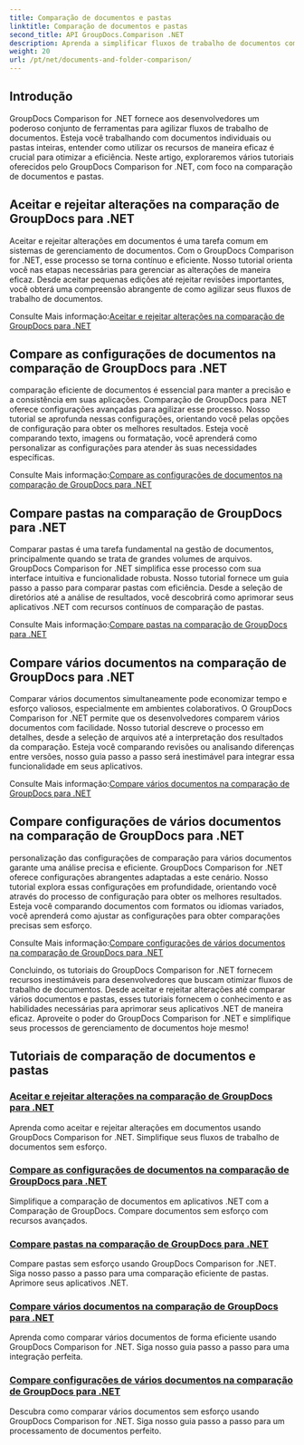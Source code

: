 ```yaml
---
title: Comparação de documentos e pastas
linktitle: Comparação de documentos e pastas
second_title: API GroupDocs.Comparison .NET
description: Aprenda a simplificar fluxos de trabalho de documentos com tutoriais de comparação de GroupDocs para .NET. Aceite, rejeite alterações e compare documentos e pastas sem esforço.
weight: 20
url: /pt/net/documents-and-folder-comparison/
---
```

## Introdução

GroupDocs Comparison for .NET fornece aos desenvolvedores um poderoso conjunto de ferramentas para agilizar fluxos de trabalho de documentos. Esteja você trabalhando com documentos individuais ou pastas inteiras, entender como utilizar os recursos de maneira eficaz é crucial para otimizar a eficiência. Neste artigo, exploraremos vários tutoriais oferecidos pelo GroupDocs Comparison for .NET, com foco na comparação de documentos e pastas.

## Aceitar e rejeitar alterações na comparação de GroupDocs para .NET

Aceitar e rejeitar alterações em documentos é uma tarefa comum em sistemas de gerenciamento de documentos. Com o GroupDocs Comparison for .NET, esse processo se torna contínuo e eficiente. Nosso tutorial orienta você nas etapas necessárias para gerenciar as alterações de maneira eficaz. Desde aceitar pequenas edições até rejeitar revisões importantes, você obterá uma compreensão abrangente de como agilizar seus fluxos de trabalho de documentos.

 Consulte Mais informação:[Aceitar e rejeitar alterações na comparação de GroupDocs para .NET](./accept-reject-changes-dotnet/)

## Compare as configurações de documentos na comparação de GroupDocs para .NET

comparação eficiente de documentos é essencial para manter a precisão e a consistência em suas aplicações. Comparação de GroupDocs para .NET oferece configurações avançadas para agilizar esse processo. Nosso tutorial se aprofunda nessas configurações, orientando você pelas opções de configuração para obter os melhores resultados. Esteja você comparando texto, imagens ou formatação, você aprenderá como personalizar as configurações para atender às suas necessidades específicas.

 Consulte Mais informação:[Compare as configurações de documentos na comparação de GroupDocs para .NET](./compare-documents-settings-dotnet/)

## Compare pastas na comparação de GroupDocs para .NET

Comparar pastas é uma tarefa fundamental na gestão de documentos, principalmente quando se trata de grandes volumes de arquivos. GroupDocs Comparison for .NET simplifica esse processo com sua interface intuitiva e funcionalidade robusta. Nosso tutorial fornece um guia passo a passo para comparar pastas com eficiência. Desde a seleção de diretórios até a análise de resultados, você descobrirá como aprimorar seus aplicativos .NET com recursos contínuos de comparação de pastas.

 Consulte Mais informação:[Compare pastas na comparação de GroupDocs para .NET](./compare-folders-dotnet/)

## Compare vários documentos na comparação de GroupDocs para .NET

Comparar vários documentos simultaneamente pode economizar tempo e esforço valiosos, especialmente em ambientes colaborativos. O GroupDocs Comparison for .NET permite que os desenvolvedores comparem vários documentos com facilidade. Nosso tutorial descreve o processo em detalhes, desde a seleção de arquivos até a interpretação dos resultados da comparação. Esteja você comparando revisões ou analisando diferenças entre versões, nosso guia passo a passo será inestimável para integrar essa funcionalidade em seus aplicativos.

 Consulte Mais informação:[Compare vários documentos na comparação de GroupDocs para .NET](./compare-multiple-documents-dotnet/)

## Compare configurações de vários documentos na comparação de GroupDocs para .NET

personalização das configurações de comparação para vários documentos garante uma análise precisa e eficiente. GroupDocs Comparison for .NET oferece configurações abrangentes adaptadas a este cenário. Nosso tutorial explora essas configurações em profundidade, orientando você através do processo de configuração para obter os melhores resultados. Esteja você comparando documentos com formatos ou idiomas variados, você aprenderá como ajustar as configurações para obter comparações precisas sem esforço.

 Consulte Mais informação:[Compare configurações de vários documentos na comparação de GroupDocs para .NET](./compare-multiple-documents-settings-dotnet/)

Concluindo, os tutoriais do GroupDocs Comparison for .NET fornecem recursos inestimáveis para desenvolvedores que buscam otimizar fluxos de trabalho de documentos. Desde aceitar e rejeitar alterações até comparar vários documentos e pastas, esses tutoriais fornecem o conhecimento e as habilidades necessárias para aprimorar seus aplicativos .NET de maneira eficaz. Aproveite o poder do GroupDocs Comparison for .NET e simplifique seus processos de gerenciamento de documentos hoje mesmo!
## Tutoriais de comparação de documentos e pastas
### [Aceitar e rejeitar alterações na comparação de GroupDocs para .NET](./accept-reject-changes-dotnet/)
Aprenda como aceitar e rejeitar alterações em documentos usando GroupDocs Comparison for .NET. Simplifique seus fluxos de trabalho de documentos sem esforço.
### [Compare as configurações de documentos na comparação de GroupDocs para .NET](./compare-documents-settings-dotnet/)
Simplifique a comparação de documentos em aplicativos .NET com a Comparação de GroupDocs. Compare documentos sem esforço com recursos avançados.
### [Compare pastas na comparação de GroupDocs para .NET](./compare-folders-dotnet/)
Compare pastas sem esforço usando GroupDocs Comparison for .NET. Siga nosso passo a passo para uma comparação eficiente de pastas. Aprimore seus aplicativos .NET.
### [Compare vários documentos na comparação de GroupDocs para .NET](./compare-multiple-documents-dotnet/)
Aprenda como comparar vários documentos de forma eficiente usando GroupDocs Comparison for .NET. Siga nosso guia passo a passo para uma integração perfeita.
### [Compare configurações de vários documentos na comparação de GroupDocs para .NET](./compare-multiple-documents-settings-dotnet/)
Descubra como comparar vários documentos sem esforço usando GroupDocs Comparison for .NET. Siga nosso guia passo a passo para um processamento de documentos perfeito.